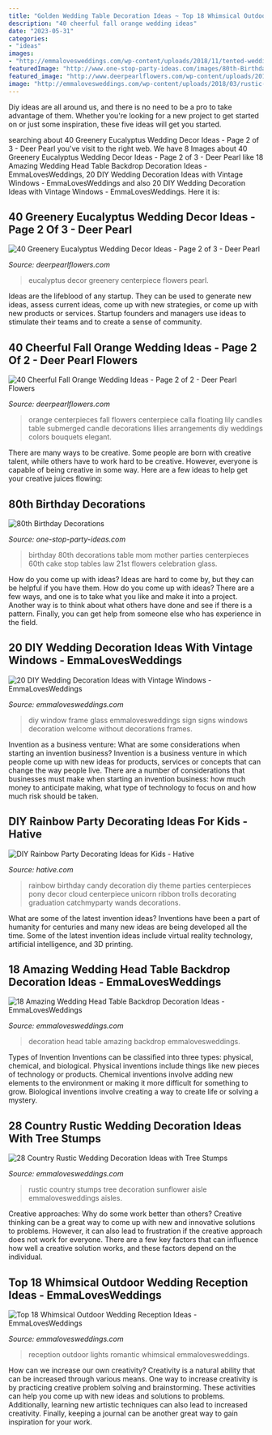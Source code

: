 ```yaml
---
title: "Golden Wedding Table Decoration Ideas ~ Top 18 Whimsical Outdoor Wedding Reception Ideas"
description: "40 cheerful fall orange wedding ideas"
date: "2023-05-31"
categories:
- "ideas"
images:
- "http://emmalovesweddings.com/wp-content/uploads/2018/11/tented-wedding-head-table-decoration-ideas.jpg"
featuredImage: "http://www.one-stop-party-ideas.com/images/80th-Birthday-Decorations-Tables.jpg"
featured_image: "http://www.deerpearlflowers.com/wp-content/uploads/2016/12/eucalyptus-green-wedding-centerpiece.jpg"
image: "http://emmalovesweddings.com/wp-content/uploads/2018/03/rustic-sunflower-wedding-aisle-ideas-with-tree-stumps.jpg"
---
```



Diy ideas are all around us, and there is no need to be a pro to take advantage of them. Whether you're looking for a new project to get started on or just some inspiration, these five ideas will get you started.

	

		
searching about 40 Greenery Eucalyptus Wedding Decor Ideas - Page 2 of 3 - Deer Pearl you've visit to the right web. We have 8 Images about 40 Greenery Eucalyptus Wedding Decor Ideas - Page 2 of 3 - Deer Pearl like 18 Amazing Wedding Head Table Backdrop Decoration Ideas - EmmaLovesWeddings, 20 DIY Wedding Decoration Ideas with Vintage Windows - EmmaLovesWeddings and also 20 DIY Wedding Decoration Ideas with Vintage Windows - EmmaLovesWeddings. Here it is:
		
    
## 40 Greenery Eucalyptus Wedding Decor Ideas - Page 2 Of 3 - Deer Pearl

<img loading=lazy src="http://www.deerpearlflowers.com/wp-content/uploads/2016/12/eucalyptus-green-wedding-centerpiece.jpg" onerror="this.onerror=null;this.src='https://tse4.mm.bing.net/th?id=OIP.on1tFLx9G8Mtmsv-zO61qwHaLH&amp;pid=15.1';" alt="40 Greenery Eucalyptus Wedding Decor Ideas - Page 2 of 3 - Deer Pearl">

_Source: deerpearlflowers.com_

>eucalyptus decor greenery centerpiece flowers pearl. 

	

Ideas are the lifeblood of any startup. They can be used to generate new ideas, assess current ideas, come up with new strategies, or come up with new products or services. Startup founders and managers use ideas to stimulate their teams and to create a sense of community.

    
## 40 Cheerful Fall Orange Wedding Ideas - Page 2 Of 2 - Deer Pearl Flowers

<img loading=lazy src="https://www.deerpearlflowers.com/wp-content/uploads/2016/08/orange-calla-lily-centerpieces.jpg" onerror="this.onerror=null;this.src='https://tse2.mm.bing.net/th?id=OIP.CIuXd07tdSM-lcmrDOkvHAHaLH&amp;pid=15.1';" alt="40 Cheerful Fall Orange Wedding Ideas - Page 2 of 2 - Deer Pearl Flowers">

_Source: deerpearlflowers.com_

>orange centerpieces fall flowers centerpiece calla floating lily candles table submerged candle decorations lilies arrangements diy weddings colors bouquets elegant. 

	

There are many ways to be creative. Some people are born with creative talent, while others have to work hard to be creative. However, everyone is capable of being creative in some way. Here are a few ideas to help get your creative juices flowing:

    
## 80th Birthday Decorations

<img loading=lazy src="http://www.one-stop-party-ideas.com/images/80th-Birthday-Decorations-Tables.jpg" onerror="this.onerror=null;this.src='https://tse1.mm.bing.net/th?id=OIP.Y4pHWFNMbZWWDidlMJauiwHaJ6&amp;pid=15.1';" alt="80th Birthday Decorations">

_Source: one-stop-party-ideas.com_

>birthday 80th decorations table mom mother parties centerpieces 60th cake stop tables law 21st flowers celebration glass. 

	

How do you come up with ideas?
Ideas are hard to come by, but they can be helpful if you have them. How do you come up with ideas? There are a few ways, and one is to take what you like and make it into a project. Another way is to think about what others have done and see if there is a pattern. Finally, you can get help from someone else who has experience in the field.

    
## 20 DIY Wedding Decoration Ideas With Vintage Windows - EmmaLovesWeddings

<img loading=lazy src="http://emmalovesweddings.com/wp-content/uploads/2018/07/vintage-window-frame-wedding-sign-ideas.jpg" onerror="this.onerror=null;this.src='https://tse2.mm.bing.net/th?id=OIP.4tNtb_OU5vrJraEVsAA5KAHaLH&amp;pid=15.1';" alt="20 DIY Wedding Decoration Ideas with Vintage Windows - EmmaLovesWeddings">

_Source: emmalovesweddings.com_

>diy window frame glass emmalovesweddings sign signs windows decoration welcome without decorations frames. 

	

Invention as a business venture: What are some considerations when starting an invention business?
Invention is a business venture in which people come up with new ideas for products, services or concepts that can change the way people live. There are a number of considerations that businesses must make when starting an invention business: how much money to anticipate making, what type of technology to focus on and how much risk should be taken.

    
## DIY Rainbow Party Decorating Ideas For Kids - Hative

<img loading=lazy src="https://hative.com/wp-content/uploads/2014/11/diy-rainbow-party-decorating-ideas/4-candy-decoration.jpg" onerror="this.onerror=null;this.src='https://tse2.mm.bing.net/th?id=OIP.GfTxgQhCKywEmuWykiSTCAHaLG&amp;pid=15.1';" alt="DIY Rainbow Party Decorating Ideas for Kids - Hative">

_Source: hative.com_

>rainbow birthday candy decoration diy theme parties centerpieces pony decor cloud centerpiece unicorn ribbon trolls decorating graduation catchmyparty wands decorations. 

	

What are some of the latest invention ideas?
Inventions have been a part of humanity for centuries and many new ideas are being developed all the time. Some of the latest invention ideas include virtual reality technology, artificial intelligence, and 3D printing.

    
## 18 Amazing Wedding Head Table Backdrop Decoration Ideas - EmmaLovesWeddings

<img loading=lazy src="http://emmalovesweddings.com/wp-content/uploads/2018/11/tented-wedding-head-table-decoration-ideas.jpg" onerror="this.onerror=null;this.src='https://tse3.mm.bing.net/th?id=OIP.pAJuiH5h_l8X7KdHx9p7mQHaJ4&amp;pid=15.1';" alt="18 Amazing Wedding Head Table Backdrop Decoration Ideas - EmmaLovesWeddings">

_Source: emmalovesweddings.com_

>decoration head table amazing backdrop emmalovesweddings. 

	

Types of Invention
Inventions can be classified into three types: physical, chemical, and biological. Physical inventions include things like new pieces of technology or products. Chemical inventions involve adding new elements to the environment or making it more difficult for something to grow. Biological inventions involve creating a way to create life or solving a mystery.

    
## 28 Country Rustic Wedding Decoration Ideas With Tree Stumps

<img loading=lazy src="http://emmalovesweddings.com/wp-content/uploads/2018/03/rustic-sunflower-wedding-aisle-ideas-with-tree-stumps.jpg" onerror="this.onerror=null;this.src='https://tse2.mm.bing.net/th?id=OIP.eRtUQG4vfZFRNUCsAHpY_AHaLH&amp;pid=15.1';" alt="28 Country Rustic Wedding Decoration Ideas with Tree Stumps">

_Source: emmalovesweddings.com_

>rustic country stumps tree decoration sunflower aisle emmalovesweddings aisles. 

	

Creative approaches: Why do some work better than others?
Creative thinking can be a great way to come up with new and innovative solutions to problems. However, it can also lead to frustration if the creative approach does not work for everyone. There are a few key factors that can influence how well a creative solution works, and these factors depend on the individual.

    
## Top 18 Whimsical Outdoor Wedding Reception Ideas - EmmaLovesWeddings

<img loading=lazy src="http://emmalovesweddings.com/wp-content/uploads/2017/09/romantic-outdoor-wedding-reception-ideas-with-lights.jpg" onerror="this.onerror=null;this.src='https://tse1.mm.bing.net/th?id=OIP.oflJFl5L1OKAuASt9IEIwwHaLI&amp;pid=15.1';" alt="Top 18 Whimsical Outdoor Wedding Reception Ideas - EmmaLovesWeddings">

_Source: emmalovesweddings.com_

>reception outdoor lights romantic whimsical emmalovesweddings. 

	

How can we increase our own creativity?
Creativity is a natural ability that can be increased through various means. One way to increase creativity is by practicing creative problem solving and brainstorming. These activities can help you come up with new ideas and solutions to problems. Additionally, learning new artistic techniques can also lead to increased creativity. Finally, keeping a journal can be another great way to gain inspiration for your work.

